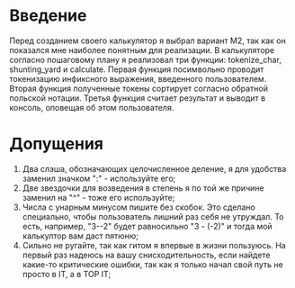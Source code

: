 # Введение
Перед созданием своего калькулятор я выбрал вариант М2, так как он показался мне наиболее понятным для реализации.
В калькуляторе согласно пошаговому плану я реализовал три функции: tokenize_char, shunting_yard и calculate.
Первая функция посимвольно проводит токенизацию инфиксного выражения, введенного пользователем.
Вторая функция полученные токены сортирует согласно обратной польской нотации.
Третья функция считает результат и выводит в консоль, оповещая об этом пользователя.
# Допущения
1) Два слэша, обозначающих целочисленное деление, я для удобства заменил значком ":" - используйте его;
2) Две звездочки для возведения в степень я по той же причине заменил на "^" - тоже его используйте;
3) Числа с унарным минусом пишите без скобок. Это сделано специально, чтобы пользователь лишний раз себя не утруждал. То есть, например, "3--2" будет равносильно "3 - (-2)" и тогда мой калькултор вам даст пятюню;
4) Сильно не ругайте, так как гитом я впервые в жизни пользуюсь. На первый раз надеюсь на вашу снисходительность, если найдете какие-то критические ошибки, так как я только начал свой путь не просто в IT, а в TOP IT;
